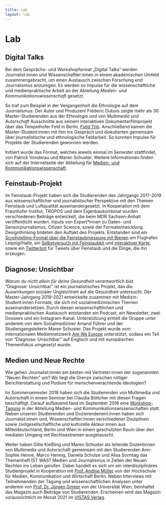 ```yaml
---
title: Lab
layout: lab
---
```


# Lab

## Digital Talks

Bei dem Gesprächs- und Workshopformat „Digital Talks“ werden Journalist:innen und Wissenschaftler:innen in einem akademischen Umfeld zusammengebracht, um einen Austausch zwischen Forschung und Journalismus anzuregen. Es werden so Impulse für die wissenschaftliche und medienpraktische Arbeit an der Abteilung _Medien- und Kommunikationswissenschaft_ gesetzt.

So traf zum Beispiel in der Vergangenheit die Ethnologie auf dem Journalismus. Der Autor und Produzent Fréderic Dubois zeigte mehr als 30 Master-Studierenden aus der Ethnologie und von _Multimedia und Autorschaft_ Ausschnitte aus seinem interaktiven Dokumentarfilmprojekt über das Tempelhofer Feld in Berlin, [Field Trip](https://fieldtrip.tagesspiegel.de/). Anschließend kamen die Master-Student:innen mit ihm ins Gespräch und diskutierten gemeinsam über journalistische und ethnologische Feldarbeit. So konnten Impulse für Projekte der Studierenden gewonnen werden.

Initiiert wurde das Format, welches jeweils einmal im Semester stattfindet, von Patrick Vonderau und Maren Schuster. Weitere Informationen finden sich auf der Internetseite der Abteilung für [Medien- und Kommunikationswissenschaft](https://www.medienkomm.uni-halle.de/initiativen/digital_talks/).

## Feinstaub-Projekt

Im Feinstaub-Projekt haben sich die Studierenden des Jahrgangs 2017-2019 aus wissenschaftlicher und journalistischer Perspektive mit den Themen Feinstaub und Luftqualität auseinandergesetzt. In Kooperation mit dem Fraunhofer Institut, TROPOS und dem Eigenbaukombinat wurden verschiedenen Beiträge entwickelt, die beim MDR Sachsen-Anhalt veröffentlicht wurden. Inputs von Expert*innen zu Daten- und Sensorjournalismus, Citizen Science, sowie der Formatentwicklung Designthinking bildeten den Auftakt des Projekts. Entstanden sind ein [Scrollytelling-Format über die Feinstaubmessung mit Bienen](https://www.mdr.de/sachsen-anhalt/halle/halle/feinstaub-studentenprojekt-uni-halle-selbstversuch-studierende-messen-luftqualitaet-100.html) am Flughafen Leipzig/Halle, ein [Selbstversuch mit Feinstaubkit](https://uploads.knightlab.com/storymapjs/8ec8795cc7925151c38f3538aae66555/feinstaubprojekt/index.html) und [interaktiver Karte](xhttps://uploads.knightlab.com/storymapjs/8ec8795cc7925151c38f3538aae66555/feinstaubprojekt/index.html), sowie ein [Twitterbot](https://www.mdr.de/sachsen-anhalt/studentenprojekt-feinstaub-faq-100.html) für Tweets über Feinstaub und die Dinge, die ihn erzeugen. 

## Diagnose: Unsichtbar

_Warum du nicht allein für deine Gesundheit verantwortlich bist._  
“Diagnose: Unsichtbar” ist ein journalistisches Projekt, das die Auswirkungen sozialer Ungleichheit auf die Gesundheit untersucht. Der Master-Jahrgang 2019-2021 entwickelte zusammen mit Medizin-Student:innen Formate, die sich mit sozialmedizinischen Themen auseinandersetzen. Durch diesen wissenschaftlichen und medienpraktischen Austausch entstanden ein Podcast, ein Newsletter, zwei Dossiers und ein Instagram-Kanal. Unterstützung erhielt die Gruppe unter anderem von dem Sozialmediziner Amand Führer und der Studiengangsleiterin Maren Schuster. Das Projekt wurde vom internationalen Mediennetzwerk [Are We Europe](https://areweeurope.com/) unterstützt, sodass ein Teil von “Diagnose: Unsichtbar” auf Englisch und mit europäischen Themenfokus umgesetzt wurde.

## Medien und Neue Rechte

Wie gehen Journalist:innen am besten mit Vertreter:innen der sogenannten “Neuen Rechten” um? Wo liegt die Grenze zwischen nötiger Berichterstattung und Podium für menschenverachtende Ideologien?

Im Sommersemester 2018 haben sich die Studierenden von Multimedia und Autorschaft in einem Seminar bei Claudia Böttcher mit diesen Fragen beschäftigt. Darauf aufbauend fand im September 2018 eine [Workshop-Tagung](https://www.campus-halensis.de/artikel/neue-rechte-inszenierungen-durchbrechen/?cok) in der Abteilung Medien- und Kommunikationswissenschaften statt. Neben unseren Studierenden und Dozierendenent:innen haben sich Journalist:innen und, Wissenschaftler:innen verschiedener Disziplinen sowie zivilgesellschaftliche und kulturelle Akteur:innen aus Mitteldeutschland, Berlin und Wien in einem geschützten Raum über den medialen Umgang mit Rechtsextremen ausgetauscht.

Weiter haben Gitte Kießling und Maren Schuster als leitende Dozentinnen von Multimedia und Autorschaft gemeinsam mit den Studierenden Ann-Sophie Henne, Marco Hennig, Daniela Schulze und Alisa Sonntag das Themenheft IST WAS? Medien und Journalismus in Zeiten der Neuen Rechten ins Leben gerufen. Dabei handelt es sich um ein interdisziplinäres Studienprojekt in Kooperation mit [Prof. Andine Müller](https://www.hmkw.de/hochschule/lehrende/fachbereich-design/andine-mueller/) von der Hochschule für Medien, Kommunikation und Wirtschaft Berlin. Neben Interviews mit Teilnehmenden der Tagung und wissenschaftlichen Analysen unter anderem von [Prof. Dr. Jürgen Grimm](https://empcom.univie.ac.at/fileadmin/user_upload/p_empcom/pdfs/Grimm2018_LinkeRechteGewalt_7Red.pdf) von der Universität Wien, beinhaltet das Magazin auch Beiträge von Studierenden. Erscheinen wird das Magazin voraussichtlich im Monat 2021 im [VISTAS Verlag](https://www.vistas.de/).

